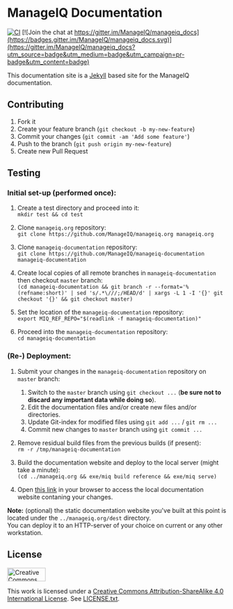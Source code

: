 # ManageIQ Documentation

[![CI](https://github.com/ManageIQ/manageiq-documentation/actions/workflows/ci.yaml/badge.svg?branch=quinteros)](https://github.com/ManageIQ/manageiq-documentation/actions/workflows/ci.yaml)
[![Join the chat at https://gitter.im/ManageIQ/manageiq_docs](https://badges.gitter.im/ManageIQ/manageiq_docs.svg)](https://gitter.im/ManageIQ/manageiq_docs?utm_source=badge&utm_medium=badge&utm_campaign=pr-badge&utm_content=badge)

This documentation site is a [Jekyll](https://github.com/jekyll/jekyll) based site for the ManageIQ documentation.

## Contributing

1. Fork it
2. Create your feature branch (`git checkout -b my-new-feature`)
3. Commit your changes (`git commit -am 'Add some feature'`)
4. Push to the branch (`git push origin my-new-feature`)
5. Create new Pull Request

## Testing

### Initial set-up (performed once):

1. Create a test directory and proceed into it:    
   `mkdir test && cd test`


2. Clone `manageiq.org` repository:  
   `git clone https://github.com/ManageIQ/manageiq.org manageiq.org`
   

3. Clone `manageiq-documentation` repository:   
   `git clone https://github.com/ManageIQ/manageiq-documentation manageiq-documentation`

   
4. Create local copies of all remote branches in `manageiq-documentation` then checkout `master` branch:    
   `(cd manageiq-documentation && git branch -r --format='%(refname:short)' | sed 's/.*\///;/HEAD/d' | xargs -L 1 -I '{}' git checkout '{}' && git checkout master)`


5. Set the location of the `manageiq-documentation` repository:   
   `export MIQ_REF_REPO="$(readlink -f manageiq-documentation)"`


7. Proceed into the `manageiq-documentation` repository:    
   `cd manageiq-documentation`

### (Re-) Deployment:

1. Submit your changes in the `manageiq-documentation` repository on `master` branch:
   1. Switch to the `master` branch using `git checkout ...` (**be sure not to discard any important data while doing so**).
   2. Edit the documentation files and/or create new files and/or directories.
   3. Update Git-index for modified files using `git add ...` / `git rm ...`
   4. Commit new changes to `master` branch using  `git commit ...`


2. Remove residual build files from the previous builds (if present):   
   `rm -r /tmp/manageiq-documentation`


3. Build the documentation website and deploy to the local server (might take a minute):  
  `(cd ../manageiq.org && exe/miq build reference && exe/miq serve)`


4. Open [this link](http://localhost:4000/docs/reference) in your browser to access the local documentation website contaning your changes.

**Note:** (optional) the static documentation website you've built at this point is located under the `../manageiq.org/dest` directory.    
You can deploy it to an HTTP-server of your choice on current or any other workstation.

## License

<img src="https://camo.githubusercontent.com/5b90073c55c29f75739b4b8f8ec044c82722a41c/687474703a2f2f6d6972726f72732e6372656174697665636f6d6d6f6e732e6f72672f70726573736b69742f627574746f6e732f38387833312f7376672f62792d73612e737667" alt="Creative Commons License" data-canonical-src="http://mirrors.creativecommons.org/presskit/buttons/88x31/svg/by-sa.svg" height="31px" width="88px">

This work is licensed under a [Creative Commons Attribution-ShareAlike 4.0 International License](http://creativecommons.org/licenses/by-sa/4.0/).
See [LICENSE.txt](LICENSE.txt).
